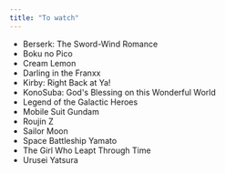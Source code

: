 ```yaml
---
title: "To watch"
---
```


* Berserk: The Sword-Wind Romance
* Boku no Pico
* Cream Lemon
* Darling in the Franxx
* Kirby: Right Back at Ya!
* KonoSuba: God's Blessing on this Wonderful World
* Legend of the Galactic Heroes
* Mobile Suit Gundam
* Roujin Z
* Sailor Moon
* Space Battleship Yamato
* The Girl Who Leapt Through Time
* Urusei Yatsura
